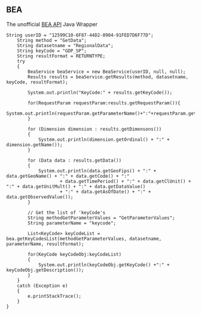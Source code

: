 BEA
------
The unofficial [BEA API](http://www.bea.gov/api/) Java Wrapper

	String userID = "12599C10-6F87-44D2-8904-91FED7D6F77D";
		String method = "GetData";
		String datasetname = "RegionalData";
		String keyCode = "GDP_SP";
		String resultFormat = RETURNTYPE;
		try
		{
			BeaService beaService = new BeaService(userID, null, null);
			Results results = beaService.getResults(method, datasetname, keyCode, resultFormat);
			
			System.out.println("KeyCode:" + results.getKeyCode());
			
			for(RequestParam requestParam:results.getRequestParam()){
				System.out.println(requestParam.getParameterName()+":"+requestParam.getParameterValue());
			}

			for (Dimension dimension : results.getDimensons())
			{
				System.out.println(dimension.getOrdinal() + ":" + dimension.getName());
			}

			for (Data data : results.getData())
			{
				System.out.println(data.getGeoFips() + ":" + data.getGeoName() + ":" + data.getCode() + ":"
						+ data.getTimePeriod() + ":" + data.getClUnit() + ":" + data.getUnitMult() + ":" + data.getDataValue()
						+ ":" + data.getAsOfDate() + ":" + data.getObservedValue());
			}
			
			// Get the list of 'keyCode's
			String methodGetParameterValues = "GetParameterValues";
			String parameterName = "keycode";

			List<KeyCode> keyCodeList = bea.getKeyCodesList(methodGetParameterValues, datasetname, parameterName, resultFormat);
			
			for(KeyCode keyCodeObj:keyCodeList)
			{
				System.out.println(keyCodeObj.getKeyCode() +":" + keyCodeObj.getDescription());
			}
		}
		catch (Exception e)
		{
			e.printStackTrace();
		}
	}
